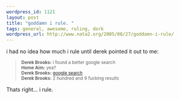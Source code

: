 ```yaml
--- 
wordpress_id: 1121
layout: post
title: "goddamn i rule. "
tags: general, awesome, ruling, dork
wordpress_url: http://www.nata2.org/2005/08/27/goddamn-i-rule/
---
```

i had no idea how much i rule until derek pointed it out to me:
<blockquote>
<small>
<b>Derek Brooks:</b> i found a better google search<br />
<b>Home Aim:</b> yea? <br />
<b>Derek Brooks:</b> <a href="http://www.google.com/search?as_q=&num=10&hl=en&btnG=Google+Search&as_epq=i+rule&as_oq=&as_eq=&lr=&as_ft=i&as_filetype=&as_qdr=all&as_occt=any&as_dt=i&as_sitesearch=www.nata2.org+&safe=images">google search</a><br />
<b>Derek Brooks:</b> 2 hundred and 9 fucking results<br />
</small>
</blockquote>

Thats right... i rule. 
